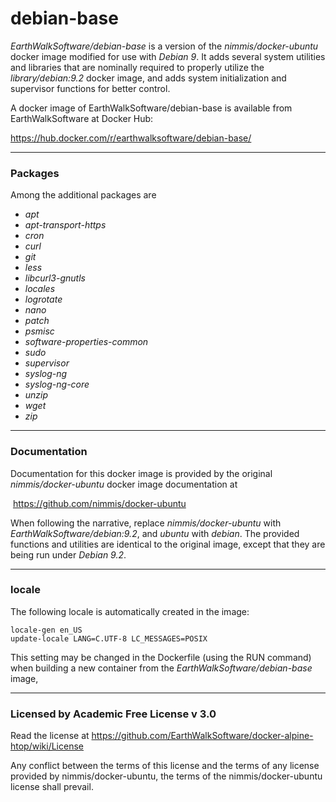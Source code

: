 # debian-base

*EarthWalkSoftware/debian-base* is a version of the *nimmis/docker-ubuntu* docker image modified for use with *Debian 9*.  It adds several system utilities and libraries that are nominally required to properly utilize the *library/debian:9.2* docker image, and adds system initialization and supervisor functions for better control.  

A docker image of EarthWalkSoftware/debian-base is available from EarthWalkSoftware at Docker Hub:

  https://hub.docker.com/r/earthwalksoftware/debian-base/

______
### Packages
Among the additional packages are 
- *apt*
- *apt-transport-https*  
- *cron* 
- *curl*
- *git*
- *less*
- *libcurl3-gnutls*
- *locales*
- *logrotate* 
- *nano* 
- *patch* 
- *psmisc*
- *software-properties-common*
- *sudo* 
- *supervisor*
- *syslog-ng* 
- *syslog-ng-core* 
- *unzip* 
- *wget* 
- *zip*

______
### Documentation
Documentation for this docker image is provided by the original *nimmis/docker-ubuntu* docker image documentation at  

  https://github.com/nimmis/docker-ubuntu

When following the narrative, replace *nimmis/docker-ubuntu* with *EarthWalkSoftware/debian:9.2*, and *ubuntu* with *debian*.  The provided functions and utilities are identical to the original image, except that they are being run under *Debian 9.2*.

______
### locale
The following locale is automatically created in the image:

    locale-gen en_US
    update-locale LANG=C.UTF-8 LC_MESSAGES=POSIX  
  
This setting may be changed in the Dockerfile (using the RUN command) when building a new container from the *EarthWalkSoftware/debian-base* image, 

------
### Licensed by Academic Free License v 3.0

Read the license at https://github.com/EarthWalkSoftware/docker-alpine-htop/wiki/License

Any conflict between the terms of this license and the terms of any license provided by nimmis/docker-ubuntu, the terms of the nimmis/docker-ubuntu license shall prevail.
